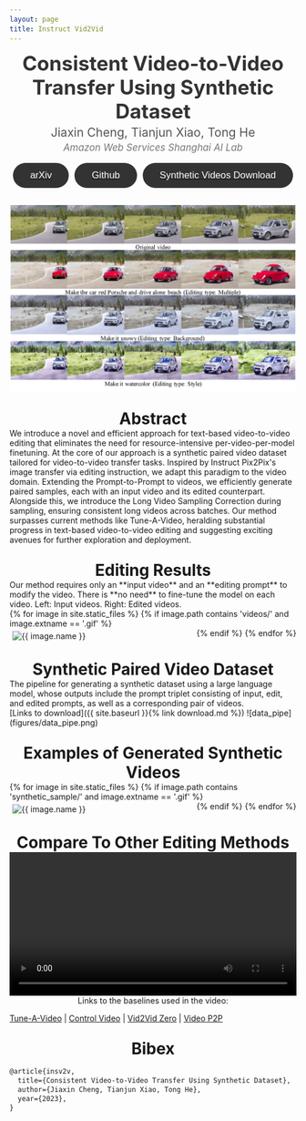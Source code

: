 ```yaml
---
layout: page
title: Instruct Vid2Vid
---
```


<style>
    .gif-container {
        display: flex;
        flex-wrap: wrap;
    }

    .gif-item {
        flex: 1 1 calc(50% - 10px); /* Makes sure there are only 2 items per row with a gap of 10px */
        margin: 5px; /* This provides the gap */
    }
    .custom-link {
      font-family: 'Arial', sans-serif; /* or any other font */
      font-size: 1.2em; /* adjust as needed */
      font-weight: bold;
      color: #3498db; /* a blue color, adjust as needed */
    }
    .title {
        text-align: center;     /* Centers the text */
        font-size: 2em;         /* Sets a large font size */
        font-weight: bold;      /* Makes the font bold for emphasis */
        margin-top: 1em;     /* Provides some space below the title */
    }
    .papertitle {
        text-align: center;
        font-size: 2.5em;
        font-weight: bold;
        color: #333;
    }
    .author {
        text-align: center;
        font-size: 1.5em;
        margin-top: 0.2em;
        margin-bottom: 0.2em;
        color: #555;
    }
    .affiliation {
        text-align: center;
        font-size: 1.2em;
        font-style: italic;
        color: #777;
        margin-bottom: 1em;
    }
</style>

<style>
.button-container {
  display: flex;
  gap: 10px; /* Adjust space between buttons as needed */
  justify-content: center; /* Center horizontally */
  align-items: center;     /* Center vertically */
}

.button {
  padding: 12px 30px; /* Adjust padding as needed */
  border: none;
  border-radius: 30px; /* Adjust for desired corner rounding */
  background-color: #333; /* Dark background */
  color: #FFF; /* White text */
  font-family: Arial, sans-serif; /* Adjust font as needed */
  /* font-weight: bold; */
  font-size: 1.2em; /* Adjust font size as needed */
  cursor: pointer; /* Hand cursor on hover */
  display: flex;
  align-items: center;
  gap: 5px; /* Adjust space between icon and text */
  margin-bottom: 1em;
}

.button:hover {
  background-color: #555; /* Slightly lighter background on hover */
}

.button img {
  width: 35px; /* Adjust as needed */
  height: 30px; /* Adjust as needed */
}

</style>

<div class="papertitle"> Consistent Video-to-Video Transfer Using Synthetic Dataset </div>

<div class="author">Jiaxin Cheng, Tianjun Xiao, Tong He</div>
<div class="affiliation">Amazon Web Services Shanghai AI Lab</div>


<div class="button-container">
  <a href="https://arxiv.org" target="_blank">
      <button class="button">arXiv</button>
  </a>
  <a href="https://github.com" target="_blank">
      <button class="button">Github</button>
  </a>
  <a href="{% link download.md %}">
      <button class="button"> Synthetic Videos Download </button>
  </a>
</div>


![Teaser](figures/teaser.png)

<div class="title"> Abstract </div>
We introduce a novel and efficient approach for text-based video-to-video editing that eliminates the need for resource-intensive per-video-per-model finetuning. At the core of our approach is a synthetic paired video dataset tailored for video-to-video transfer tasks. Inspired by Instruct Pix2Pix's image transfer via editing instruction, we adapt this paradigm to the video domain. Extending the Prompt-to-Prompt to videos, we efficiently generate paired samples, each with an input video and its edited counterpart. Alongside this, we introduce the Long Video Sampling Correction during sampling, ensuring consistent long videos across batches. Our method surpasses current methods like Tune-A-Video, heralding substantial progress in text-based video-to-video editing and suggesting exciting avenues for further exploration and deployment.

<div class="title"> Editing Results </div>
Our method requires only an **input video** and an **editing prompt** to modify the video. There is **no need** to fine-tune the model on each video. Left: Input videos. Right: Edited videos.


<div class="gif-container">
    {% for image in site.static_files %}
        {% if image.path contains 'videos/' and image.extname == '.gif' %}
            <div class="gif-item">
                <img src=".{{ image.path }}" alt="{{ image.name }}">
            </div>
        {% endif %}
    {% endfor %}
</div>

<div class="title"> Synthetic Paired Video Dataset </div>
<div style="display: flex; justify-content: center;">
The pipeline for generating a synthetic dataset using a large language model, whose outputs include the prompt triplet consisting of input, edit, and edited prompts, as well as a corresponding pair of videos. 
</div>
[Links to download]({{ site.baseurl }}{% link download.md %})
![data_pipe](figures/data_pipe.png)


<div class="title"> Examples of Generated Synthetic Videos </div>
<div class="gif-container">
    {% for image in site.static_files %}
        {% if image.path contains 'synthetic_sample/' and image.extname == '.gif' %}
            <div class="gif-item">
                <img src=".{{ image.path }}" alt="{{ image.name }}">
            </div>
        {% endif %}
    {% endfor %}
</div>

<div class="title"> Compare To Other Editing Methods </div>
<div style="display: flex; justify-content: center;">
<video width="720" controls>
  <source src="videos/TGVE_video_edit_demo.mp4" type="video/mp4">
  Your browser does not support the video tag.
</video>
</div>

<div style="display: flex; justify-content: center;">
Links to the baselines used in the video:
</div>

[Tune-A-Video](https://github.com/showlab/Tune-A-Video) | [Control Video](https://github.com/thu-ml/controlvideo) | [Vid2Vid Zero](https://github.com/baaivision/vid2vid-zero) | [Video P2P](https://github.com/ShaoTengLiu/Video-P2P)

<div class="title"> Bibex </div>

```
@article{insv2v,
  title={Consistent Video-to-Video Transfer Using Synthetic Dataset},
  author={Jiaxin Cheng, Tianjun Xiao, Tong He},
  year={2023},
}
```
